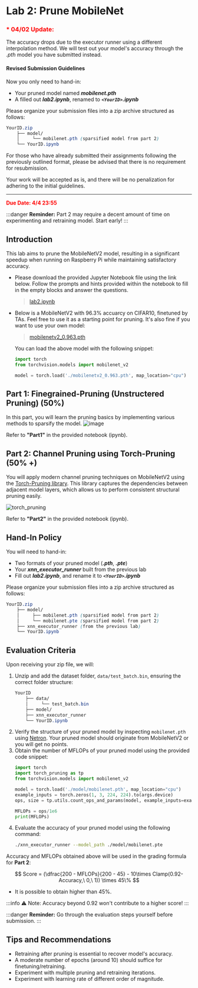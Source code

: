 # **Lab 2: Prune MobileNet**


### <span style="color:Red;">* **04/02 Update:**</span>
The accuracy drops due to the executor runner using a different interpolation method.
We will test out your model's accuracy through the *.pth* model you have submitted instead.

#### **Revised Submission Guidelines**

Now you only need to hand-in:
* Your pruned model named ***mobilenet.pth***
* A filled out ***lab2.ipynb***, renamed to ***```<YourID>```.ipynb***

Please organize your submission files into a zip archive structured as follows:

```scss
YourID.zip
    ├── model/
    │     └── mobilenet.pth (sparsified model from part 2)
    └── YourID.ipynb
```
For those who have already submitted their assignments following the previously outlined format, please be advised that there is no requirement for resubmission. 

Your work will be accepted as is, and there will be no penalization for adhering to the initial guidelines.

---


<span style="color:Red;">**Due Date: 4/4 23:55**</span>

:::danger
**Reminder:** Part 2 may require a decent amount of time on experimenting and retraining model. Start early!
:::

## Introduction

This lab aims to prune the MobileNetV2 model, resulting in a significant speedup when running on Raspberry Pi while maintaining satisfactory accuracy.

* Please download the provided Jupyter Notebook file using the link below.
Follow the prompts and hints provided within the notebook to fill in the empty blocks and answer the questions.

    > [lab2.ipynb](https://colab.research.google.com/drive/1_9Mo0qVsx4qZZUFiRbgYJpXeonoQqbWD?usp=sharing)

* Below is a MobileNetV2 with 96.3% accuarcy on CIFAR10, finetuned by TAs. Feel free to use it as a starting point for pruning. It's also fine if you want to use your own model:

    > [mobilenetv2_0.963.pth](https://drive.google.com/file/d/1k89xAqC1FETperw11xvpxSPGcEwMfZJh/view?usp=drive_link)

    You can load the above model with the following snippet:
    ```python
    import torch
    from torchvision.models import mobilenet_v2

    model = torch.load('./mobilenetv2_0.963.pth', map_location="cpu")
    ```

## Part 1: Finegrained-Pruning (Unstructered Pruning) (50%)

In this part, you will learn the pruning basics by implementing various methods to sparsify the model. 
![image](https://hackmd.io/_uploads/SkaddPFA6.png)


Refer to **"Part1"** in the provided notebook (ipynb).

## Part  2: Channel Pruning using Torch-Pruning  (50% +)

You will apply modern channel pruning techniques on MobileNetV2 using the [Torch-Pruning library](https://github.com/VainF/Torch-Pruning). This library captures the dependencies between adjacent model layers, which allows us to perform consistent structural pruning easily.

![torch_pruning](https://hackmd.io/_uploads/SyBCDvtCa.png)

Refer to **"Part2"** in the provided notebook (ipynb).

## Hand-In Policy

You will need to hand-in:
* Two formats of your pruned model (***.pth***, ***.pte***)
* Your ***xnn_executor_runner*** built from the previous lab
* Fill out ***lab2.ipynb***, and rename it to ***```<YourID>```.ipynb***

Please organize your submission files into a zip archive structured as follows:

```scss
YourID.zip
    ├── model/
    │     ├── mobilenet.pth (sparsified model from part 2)
    │     └── mobilenet.pte (sparsified model from part 2)
    ├── xnn_executor_runner (from the previous lab)
    └── YourID.ipynb
```

## Evaluation Criteria

Upon receiving your zip file, we will:
1. Unzip and add the dataset folder, ```data/test_batch.bin```, ensuring the correct folder structure:
    ```scss
    YourID
        ├── data/
        │     └── test_batch.bin
        ├── model/
        ├── xnn_executor_runner
        └── YourID.ipynb
    ```
2. Verify the structure of your pruned model by inspecting ```mobilenet.pth``` using [Netron](https://netron.app/). Your pruned model should originate from MobileNetV2 or you will get no points.
3. Obtain the number of MFLOPs of your pruned model using the provided code snippet:
    ```python
    import torch
    import torch_pruning as tp
    from torchvision.models import mobilenet_v2

    model = torch.load('./model/mobilenet.pth', map_location="cpu")
    example_inputs = torch.zeros(1, 3, 224, 224).to(args.device)
    ops, size = tp.utils.count_ops_and_params(model, example_inputs=example_inputs)

    MFLOPs = ops/1e6
    print(MFLOPs)
    ```
4. Evaluate the accuracy of your pruned model using the following command:
    ```bash
    ./xnn_executor_runner --model_path ./model/mobilenet.pte
    ```

Accuracy and MFLOPs obtained above will be used in the grading formula for **Part 2**:

$$
  Score = (\dfrac{200 - MFLOPs}{200 - 45} - 10\times Clamp(0.92-Accuracy,\ 0,\ 1)) \times 45\%
$$

- It is possible to obtain higher than 45%.

:::info
:warning: Note: Accuracy beyond 0.92 won't contribute to a higher score!
:::

:::danger
**Reminder:** Go through the evaluation steps yourself before submission.
:::

## Tips and Recommendations

* Retraining after pruning is essential to recover model's accuracy.
* A moderate number of epochs (around 10) should suffice for finetuning/retraining.
* Experiment with multiple pruning and retraining iterations.
* Experiment with learning rate of different order of magnitude.

